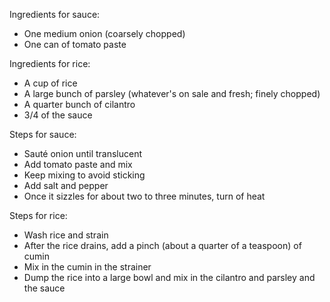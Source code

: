 Ingredients for sauce:

- One medium onion (coarsely chopped)
- One can of tomato paste

Ingredients for rice:

- A cup of rice
- A large bunch of parsley (whatever's on sale and fresh; finely chopped)
- A quarter bunch of cilantro
- 3/4 of the sauce

Steps for sauce:

- Sauté onion until translucent
- Add tomato paste and mix
- Keep mixing to avoid sticking
- Add salt and pepper
- Once it sizzles for about two to three minutes, turn of heat

Steps for rice:

- Wash rice and strain
- After the rice drains, add a pinch (about a quarter of a teaspoon) of cumin
- Mix in the cumin in the strainer
- Dump the rice into a large bowl and mix in the cilantro and parsley and the sauce
